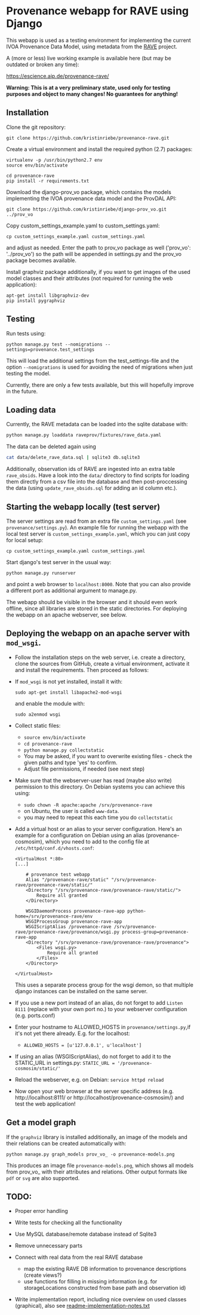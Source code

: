 # Provenance webapp for RAVE using Django
This webapp is used as a testing environment for implementing the current IVOA Provenance Data Model, using metadata from the [RAVE](https://www.rave-project.org) project.

A (more or less) live working example is available here (but may be outdated or broken any time):  

https://escience.aip.de/provenance-rave/

**Warning: This is at a very preliminary state, used only for testing purposes and object to many changes! No guarantees for anything!**

## Installation
Clone the git repository:
```
git clone https://github.com/kristinriebe/provenance-rave.git
```

Create a virtual environment and install the required python (2.7) packages:

```
virtualenv -p /usr/bin/python2.7 env
source env/bin/activate

cd provenance-rave
pip install -r requirements.txt
```

Download the django-prov_vo package, which contains the models implementing the IVOA provenance data model and the ProvDAL API:

```
git clone https://github.com/kristinriebe/django-prov_vo.git ../prov_vo
```

Copy custom_settings_example.yaml to custom_settings.yaml:

```
cp custom_settings_example.yaml custom_settings.yaml
```

and adjust as needed. Enter the path to prov_vo package as well ('prov_vo': '../prov_vo') so the path will be appended in settings.py and the prov_vo package becomes available.

Install graphviz package additionally, if you want to get images of the used model classes and their attributes (not required for running the web application):

```
apt-get install libgraphviz-dev
pip install pygraphviz
```


## Testing
Run tests using:

```shell
python manage.py test --nomigrations --settings=provenance.test_settings
```

This will load the additional settings from the test_settings-file and the
option `--nomigrations` is used for avoiding the need of migrations when just
testing the model.

Currently, there are only a few tests available, but this will hopefully improve in the future.


## Loading data
Currently, the RAVE metadata can be loaded into the sqlite database with:

```bash
python manage.py loaddata raveprov/fixtures/rave_data.yaml
```

The data can be deleted again using

```bash
cat data/delete_rave_data.sql | sqlite3 db.sqlite3
```

Additionally, observation ids of RAVE are ingested into an extra table `rave_obsids`. Have a look into the `data/` directory to find scripts for loading them directly from a csv file into the database and then post-proccessing the data (using `update_rave_obsids.sql` for adding an id column etc.).

## Starting the webapp locally (test server)
The server settings are read from an extra file `custom_settings.yaml` (see `provenance/settings.py`). An example file for running the webapp with the local test server is `custom_settings_example.yaml`, which you can just copy for local setup:

```
cp custom_settings_example.yaml custom_settings.yaml
```

Start django's test server in the usual way:

```
python manage.py runserver
```

and point a web browser to `localhost:8000`. Note that you can also provide a different port as additional argument to manage.py.

The webapp should be visible in the browser and it should even work offline, since all libraries are stored in the static directories. For deploying the webapp on an apache webserver, see below.

## Deploying the webapp on an apache server with `mod_wsgi`.
* Follow the installation steps on the web server, i.e. create a directory, clone the sources from GitHub, create a virtual environment, activate it and install the requirements. Then proceed as follows:

* If `mod_wsgi` is not yet installed, install it with:
    ```
    sudo apt-get install libapache2-mod-wsgi
    ```
    and enable the module with:
    ```
    sudo a2enmod wsgi
    ```

* Collect static files:
    - `source env/bin/activate`
    - `cd provenance-rave`
    - `python manage.py collectstatic`
    - You may be asked, if you want to overwrite existing files - check the given paths and type 'yes' to confirm.
    - Adjust file permissions, if needed (see next step)

* Make sure that the webserver-user has read (maybe also write) permission to this directory. On Debian systems you can achieve this using:
    - `sudo chown -R apache:apache /srv/provenance-rave`
    - on Ubuntu, the user is called `www-data`.
  - you may need to repeat this each time you do `collectstatic`

* Add a virtual host or an alias to your server configuration. Here's an example for a configuration on Debian using an alias (provenance-cosmosim), which you need to add to the config file at `/etc/httpd/conf.d/vhosts.conf`:

    ```
    <VirtualHost *:80>
    [...]

        # provenance test webapp
        Alias "/provenance-rave/static" "/srv/provenance-rave/provenance-rave/static/"
        <Directory "/srv/provenance-rave/provenance-rave/static/">
            Require all granted
        </Directory>

        WSGIDaemonProcess provenance-rave-app python-home=/srv/provenance-rave/env
        WSGIProcessGroup provenance-rave-app
        WSGIScriptAlias /provenance-rave /srv/provenance-rave/provenance-rave/provenance/wsgi.py process-group=provenance-rave-app
        <Directory "/srv/provenance-rave/provenance-rave/provenance">
            <Files wsgi.py>
                Require all granted
            </Files>
        </Directory>

    </VirtualHost>
    ```
    This uses a separate process group for the wsgi demon, so that multiple django instances can be installed on the same server.

* If you use a new port instead of an alias, do not forget to add `Listen 8111` (replace with your own port no.) to your webserver configuration (e.g. ports.conf)

* Enter your hostname to ALLOWED_HOSTS in `provenance/settings.py`,if it's not yet there already. E.g. for the localhost:
    - `ALLOWED_HOSTS = [u'127.0.0.1', u'localhost']`

* If using an alias (WSGIScriptAlias), do not forget to add it to the STATIC_URL in settings.py:
  `STATIC_URL = '/provenance-cosmosim/static/'`

* Reload the webserver, e.g. on Debian: `service httpd reload`

* Now open your web browser at the server specific address (e.g. http://localhost:8111/ or http://localhost/provenance-cosmosim/) and test the web application!

## Get a model graph
If the `graphviz` library is installed additionally, an image of the models and their relations can be created automatically with:

```shell
python manage.py graph_models prov_vo_ -o provenance-models.png
```

This produces an image file `provenance-models.png`, which shows all models from prov_vo_ with their attributes and relations. Other output formats like `pdf` or `svg` are also supported.

## TODO:
* Proper error handling
* Write tests for checking all the functionality
* Use MySQL database/remote database instead of Sqlite3

* Remove unnecessary parts

* Connect with real data from the real RAVE database
    - map the existing RAVE DB information to provenance descriptions (create views?)
    - use functions for filling in missing information (e.g. for storageLocations constructed from base path and observation id)

* Write implementation report, including nice overview on used classes (graphical), also see [readme-implementation-notes.txt](readme-implementation-notes.txt)


